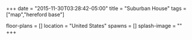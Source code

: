 +++
date = "2015-11-30T03:28:42-05:00"
title = "Suburban House"
tags = ["map","hereford base"]

floor-plans = []
location = "United States"
spawns = []
splash-image = ""
+++
